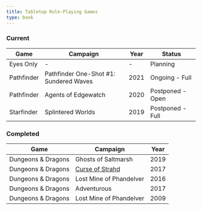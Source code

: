 ```yaml
---
title: Tabletop Role-Playing Games
type: book
---
```


### Current

| Game       | Campaign                               | Year | Status           |
| ---------- | -------------------------------------- | ---- | ---------------- |
| Eyes Only  | -                                      | -    | Planning         |
| Pathfinder | Pathfinder One-Shot #1: Sundered Waves | 2021 | Ongoing - Full   |
| Pathfinder | Agents of Edgewatch                    | 2020 | Postponed - Open |
| Starfinder | Splintered Worlds                      | 2019 | Postponed - Full |

### Completed

| Game               | Campaign                                                                    | Year |
| ------------------ | --------------------------------------------------------------------------- | ---- |
| Dungeons & Dragons | Ghosts of Saltmarsh                                                         | 2019 |
| Dungeons & Dragons | [Curse of Strahd](/tabletop-games/dnd/curse-of-strahd/curse-of-strahd-2017) | 2017 |
| Dungeons & Dragons | Lost Mine of Phandelver                                                     | 2016 |
| Dungeons & Dragons | Adventurous                                                                 | 2017 |
| Dungeons & Dragons | Lost Mine of Phandelver                                                     | 2009 |
